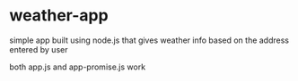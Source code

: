 # weather-app

simple app built using node.js that gives weather info based on the address entered by user

both app.js and app-promise.js work
